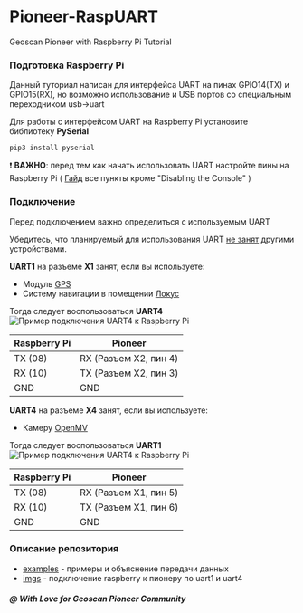 # Pioneer-RaspUART
Geoscan Pioneer with Raspberry Pi Tutorial

### Подготовка Raspberry Pi
Данный туториал написан для интерфейса UART на пинах GPIO14(TX) и GPIO15(RX), но возможно использование и USB портов со специальным переходником usb->uart

Для работы с интерфейсом UART на Raspberry Pi установите библиотеку __PySerial__

```
pip3 install pyserial
```
:heavy_exclamation_mark: __ВАЖНО__: перед тем как начать использовать UART настройте пины на Raspberry Pi ( [Гайд](https://spellfoundry.com/2016/05/29/configuring-gpio-serial-port-raspbian-jessie-including-pi-3-4/) все пункты кроме "Disabling the Console" )

### Подключение

Перед подключением важно определиться с используемым UART

Убедитесь, что планируемый для использования UART [не занят](https://pioneer-doc.readthedocs.io/ru/master/programming/lua/lua.html#id7) другими устройствами.

__UART1__ на разъеме __X1__ занят, если вы используете:
* Модуль [GPS](https://www.geoscan.aero/themes/geoscan/assets/products/tabs/pioneer/manual/module/gps.html)
* Систему навигации в помещении [Локус](https://www.geoscan.aero/themes/geoscan/assets/products/tabs/pioneer/manual/indoor_nav.html)

Тогда следует воспользоваться __UART4__
![Пример подключения UART4 к Raspberry Pi](/imgs/uart4.png)

Raspberry Pi | Pioneer
------------ | -------------
TX (08) | RX (Разъем X2, пин 4)
RX (10) | TX (Разъем X2, пин 3)
GND | GND

__UART4__ на разъеме __X4__ занят, если вы используете:
* Камеру [OpenMV](https://www.geoscan.aero/themes/geoscan/assets/products/tabs/pioneer/manual/module/openMV.html)

Тогда следует воспользоваться __UART1__
![Пример подключения UART4 к Raspberry Pi](/imgs/uart1.png)

Raspberry Pi | Pioneer
------------ | -------------
TX (08) | RX (Разъем X1, пин 5)
RX (10) | TX (Разъем X1, пин 6)
GND | GND

### Описание репозитория
* [examples](https://github.com/IlyaDanilenko/pioneer-raspuart/tree/master/examples) - примеры и объяснение передачи данных
* [imgs](https://github.com/IlyaDanilenko/pioneer-raspuart/tree/master/imgs) - подключение raspberry к пионеру по uart1 и uart4

##### @ With Love for Geoscan Pioneer Community
